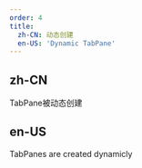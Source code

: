 ```yaml
---
order: 4
title:
  zh-CN: 动态创建
  en-US: 'Dynamic TabPane'
---
```

## zh-CN

TabPane被动态创建

## en-US

TabPanes are created dynamicly
